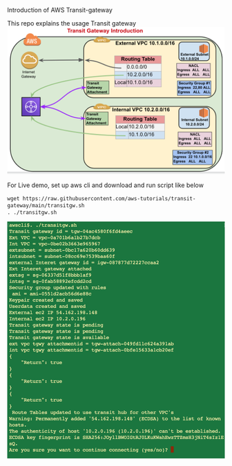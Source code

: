 Introduction of AWS Transit-gateway

 This repo explains the usage Transit gateway
 ![Slide explaining AWS resources](tgw-slide.png)
 
 For Live demo, set up aws cli and download and run script like below
 
 ```
 wget https://raw.githubusercontent.com/aws-tutorials/transit-gateway/main/transitgw.sh
 . ./transitgw.sh
 ```
 
 ![Output will look like below](cli-output.png)
 
 
 
 
 
 

